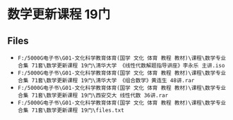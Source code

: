 # 数学更新课程 19门

## Files

- `F:/5000G电子书\G01-文化科学教育体育(国学 文化 体育 教程 教材)\课程\数学专业合集 71套\数学更新课程 19门\清华大学 《线性代数解题指导讲座》李永乐 主讲.iso`
- `F:/5000G电子书\G01-文化科学教育体育(国学 文化 体育 教程 教材)\课程\数学专业合集 71套\数学更新课程 19门\清华大学 《组合数学》黄连生 48讲.rar`
- `F:/5000G电子书\G01-文化科学教育体育(国学 文化 体育 教程 教材)\课程\数学专业合集 71套\数学更新课程 19门\西安交大 线性代数 36讲.rar`
- `F:/5000G电子书\G01-文化科学教育体育(国学 文化 体育 教程 教材)\课程\数学专业合集 71套\数学更新课程 19门\files.txt`
